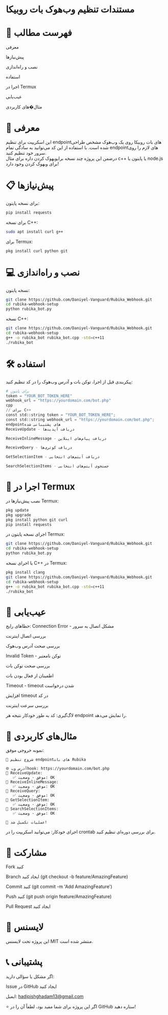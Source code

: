 # مستندات تنظیم وب‌هوک بات روبیکا
# 📖 فهرست مطالب
معرفی

پیش‌نیازها

نصب و راه‌اندازی

استفاده

اجرا در Termux

عیب‌یابی

مثال�های کاربردی

# 🚀 معرفی
این اسکریپت برای تنظیم endpointهای بات روبیکا روی یک وب‌هوک مشخص طراحی شده است. با استفاده از این کد می‌توانید به سادگی تمام endpointهای لازم را روی سرور خود تنظیم کنید.
<br>
درضمن این پروژه چند نسخه برایوبهوک کردن داره برای مثال c++ یا پایتون یا node.js برای وبهوک کردن وجود دارد!

# 📋 پیش‌نیازها
برای نسخه پایتون:
```bash
pip install requests
```
برای نسخه C++:
```bash
sudo apt install curl g++
```
برای Termux:
```bash
pkg install curl python git
```
# 💻 نصب و راه‌اندازی
نسخه پایتون:
```bash
git clone https://github.com/Daniyel-Vanguard/Rubika_Webhook.git
cd rubika-webhook-setup
python rubika_bot.py
```
نسخه C++:
```bash
git clone https://github.com/Daniyel-Vanguard/Rubika_Webhook.git
cd rubika-webhook-setup
g++ -o rubika_bot rubika_bot.cpp -std=c++11
./rubika_bot
```
# 🛠 استفاده
پیکربندی
قبل از اجرا، توکن بات و آدرس وب‌هوک را در کد تنظیم کنید:

``` python
# برای پایتون
token = "YOUR_BOT_TOKEN_HERE"
webhook_url = "https://yourdomain.com/bot.php"
cpp
// برای C++
const std::string token = "YOUR_BOT_TOKEN_HERE";
const std::string webhook_url = "https://yourdomain.com/bot.php";
endpointهای پشتیبانی شده
ReceiveUpdate - دریافت آپدیت‌ها

ReceiveInlineMessage - دریافت پیام‌های اینلاین

ReceiveQuery - دریافت کوئری‌ها

GetSelectionItem - دریافت آیتم‌های انتخابی

SearchSelectionItems - جستجوی آیتم‌های انتخابی
```

# 📱 اجرا در Termux
نصب پیش‌نیازها در Termux:
```bash
pkg update
pkg upgrade
pkg install python git curl
pip install requests
```
اجرای نسخه پایتون در Termux:
```bash
git clone https://github.com/Daniyel-Vanguard/Rubika_Webhook.git
cd rubika-webhook-setup
python rubika_bot.py
```
یا اجرای نسخه C++ در Termux:
```bash
pkg install clang
git clone https://github.com/Daniyel-Vanguard/Rubika_Webhook.git
cd rubika-webhook-setup
g++ -o rubika_bot rubika_bot.cpp -std=c++11
./rubika_bot
```
# 🔧 عیب‌یابی
خطاهای رایج:
Connection Error - مشکل اتصال به سرور

بررسی اتصال اینترنت

بررسی صحت آدرس وب‌هوک

Invalid Token - توکن نامعتبر

بررسی صحت توکن بات

اطمینان از فعال بودن بات

Timeout - timeout شدن درخواست

افزایش timeout در کد

بررسی سرعت اینترنت

لاگ‌گیری:
کد به طور خودکار نتیجه هر endpoint را نمایش می‌دهد.

# 📝 مثال‌های کاربردی

نمونه خروجی موفق:
```text
🚀 شروع تنظیم endpoint‌های بات Rubika

🌐 آدرس وبhook: https://yourdomain.com/bot.php
📡 ReceiveUpdate:
   ✅ موفق - وضعیت: OK
📡 ReceiveInlineMessage:
   ✅ موفق - وضعیت: OK
📡 ReceiveQuery:
   ✅ موفق - وضعیت: OK
📡 GetSelectionItem:
   ✅ موفق - وضعیت: OK
📡 SearchSelectionItems:
   ✅ موفق - وضعیت: OK

🎯 عملیات تکمیل شد!
```
اجرای خودکار:
می‌توانید اسکریپت را در crontab برای بررسی دوره‌ای تنظیم کنید.

# 🤝 مشارکت
Fork کنید

Branch ایجاد کنید (git checkout -b feature/AmazingFeature)

Commit کنید (git commit -m 'Add AmazingFeature')

Push کنید (git push origin feature/AmazingFeature)

Pull Request ایجاد کنید

# 📜 لایسنس
این پروژه تحت لایسنس MIT منتشر شده است.

# 📞 پشتیبانی
اگر مشکل یا سؤالی دارید:

Issue در GitHub ایجاد کنید

ایمیل: hadipishghadam13@gmail.com

⭐ اگر این پروژه برای شما مفید بود، لطفاً آن را در GitHub ستاره دهید!
